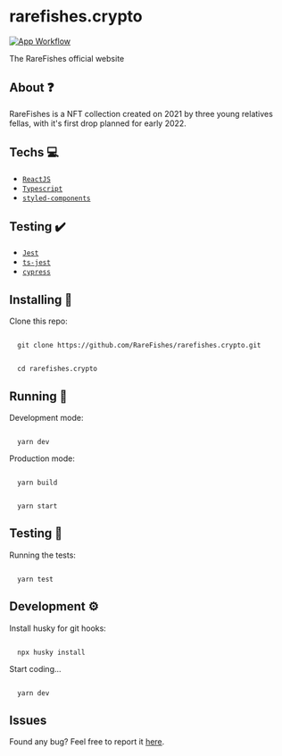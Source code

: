# rarefishes.crypto

[![App Workflow](https://github.com/rarefishes/rarefishes.crypto/actions/workflows/app-workflow.yaml/badge.svg?branch=main)](https://github.com/rarefishes/rarefishes.crypto/actions/workflows/app-workflow.yaml)

The RareFishes official website

## About ❓

RareFishes is a NFT collection created on 2021 by three young relatives fellas, with it's first drop planned for early 2022.

## Techs 💻

- [`ReactJS`](https://pt-br.reactjs.org)
- [`Typescript`](https://www.typescriptlang.org)
- [`styled-components`](https://styled-components.com/)

## Testing ✔️

- [`Jest`](https://jestjs.io)
- [`ts-jest`](https://kulshekhar.github.io/ts-jest/)
- [`cypress`](https://www.cypress.io/)

## Installing 🚧

Clone this repo:

```

  git clone https://github.com/RareFishes/rarefishes.crypto.git

```

```

  cd rarefishes.crypto

```

## Running 🏃

Development mode:

```

  yarn dev

```

Production mode:

```

  yarn build

```

```

  yarn start

```

## Testing 🏃

Running the tests:

```

  yarn test

```

## Development :gear:

Install husky for git hooks:

```

  npx husky install

```

Start coding...

```

  yarn dev

```

## Issues

Found any bug? Feel free to report it [here](https://github.com/RareFishes/rarefishes.crypto/issues).
